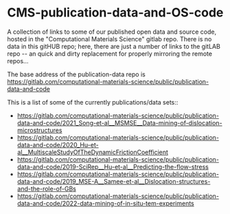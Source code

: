 # CMS-publication-data-and-OS-code
A collection of links to some of our published open data and source code, hosted in the "Computational Materials Science" gitlab repo. There is no data in this gitHUB repo; here, there are just a number of links to the gitLAB repo -- an quick and dirty replacement for properly mirroring the remote repos...

The base address of the publication-data repo is https://gitlab.com/computational-materials-science/public/publication-data-and-code

This is a list of some of the currently publications/data sets::
- https://gitlab.com/computational-materials-science/public/publication-data-and-code/2021_Song-et-al__MSMSE__Data-mining-of-dislocation-microstructures
- https://gitlab.com/computational-materials-science/public/publication-data-and-code/2020_Hu-et-al__MultiscaleStudyOfTheDynamicFrictionCoefficient
- https://gitlab.com/computational-materials-science/public/publication-data-and-code/2019-SciRep__Hu-et-al__Predicting-the-flow-stress
- https://gitlab.com/computational-materials-science/public/publication-data-and-code/2019_MSE-A__Samee-et-al__Dislocation-structures-and-the-role-of-GBs
- https://gitlab.com/computational-materials-science/public/publication-data-and-code/2022-data-mining-of-in-situ-tem-experiments
